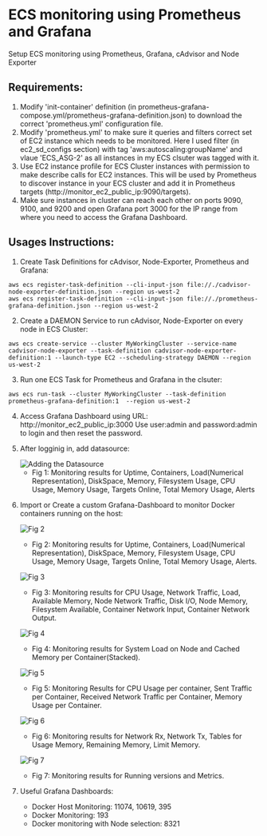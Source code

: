 # ECS monitoring using Prometheus and Grafana
Setup ECS monitoring using Prometheus, Grafana, cAdvisor and Node Exporter

## Requirements:

1. Modify 'init-container' definition (in prometheus-grafana-compose.yml/prometheus-grafana-definition.json) to download the correct 'prometheus.yml' configuration file.
2. Modify 'prometheus.yml' to make sure it queries and filters correct set of EC2 instance which needs to be monitored.
   Here I used filter (in ec2_sd_configs section) with tag 'aws:autoscaling:groupName' and vlaue 'ECS_ASG-2' as all instances in my ECS clsuter was tagged with it.
3. Use EC2 instance profile for ECS Cluster instances with permission to make describe calls for EC2 instances. This will be used by Prometheus to discover instance in your ECS cluster and add it in Prometheus targets  (http://monitor_ec2_public_ip:9090/targets).
4. Make sure instances in cluster can reach each other on ports 9090, 9100, and 9200 and open Grafana port 3000 for the IP range from where you need to access the Grafana Dashboard.

## Usages Instructions:

1. Create Task Definitions for cAdvisor, Node-Exporter, Prometheus and Grafana:

```
aws ecs register-task-definition --cli-input-json file://./cadvisor-node-exporter-definition.json --region us-west-2
aws ecs register-task-definition --cli-input-json file://./prometheus-grafana-definition.json --region us-west-2
```
  
2. Create a DAEMON Service to run cAdvisor, Node-Exporter on every node in ECS Cluster:

```
aws ecs create-service --cluster MyWorkingCluster --service-name cadvisor-node-exporter --task-definition cadvisor-node-exporter-definition:1 --launch-type EC2 --scheduling-strategy DAEMON --region us-west-2
```

3. Run one ECS Task for Prometheus and Grafana in the clsuter:

```
aws ecs run-task --cluster MyWorkingCluster --task-definition prometheus-grafana-definition:1  --region us-west-2
```

4. Access Grafana Dashboard using URL: http://monitor_ec2_public_ip:3000
   Use user:admin and password:admin to login and then reset the password.

5. After logginig in, add datasource:

   <img src="https://miro.medium.com/max/2732/0*I8R5h2bM0DpgaoVs" title="Adding the Datasource" alt="Adding the Datasource" />

   * Fig 1: Monitoring results for Uptime, Containers, Load(Numerical Representation), DiskSpace, Memory, Filesystem Usage, CPU Usage, Memory Usage, Targets Online, Total Memory Usage, Alerts


6. Import or Create a custom Grafana-Dashboard to monitor Docker containers running on the host:

   ![Fig 2](https://miro.medium.com/max/2732/0*W0yXIT_P-1Gc_sY4)

   * Fig 2: Monitoring results for Uptime, Containers, Load(Numerical Representation), DiskSpace, Memory, Filesystem Usage, CPU Usage, Memory Usage, Targets Online, Total Memory Usage, Alerts.

   ![Fig 3](https://miro.medium.com/max/2732/0*EO1JyVMHPkbFEYdk)

   * Fig 3: Monitoring results for CPU Usage, Network Traffic, Load, Available Memory, Node Network Traffic, Disk I/O, Node Memory, Filesystem Available, Container Network Input, Container Network Output.

   ![Fig 4](https://miro.medium.com/max/2732/0*HeRmOCOHeHeJkkBB)

   * Fig 4: Monitoring results for System Load on Node and Cached Memory per Container(Stacked).

   ![Fig 5](https://miro.medium.com/max/2732/0*Gmqz4PFyP5LjfRNn)

   * Fig 5: Monitoring Results for CPU Usage per container, Sent Traffic per Container, Received Network Traffic per Container, Memory Usage per Container.

   ![Fig 6](https://miro.medium.com/max/2724/0*WjYd0f9n53689GUl)

   * Fig 6: Monitoring results for Network Rx, Network Tx, Tables for Usage Memory, Remaining Memory, Limit Memory.

   ![Fig 7](https://miro.medium.com/max/2728/0*3jj0V42Ph67rZwFN)

   * Fig 7: Monitoring results for Running versions and Metrics.


7. Useful Grafana Dashboards:
   - Docker Host Monitoring: 11074, 10619, 395
   - Docker Monitoring: 193
   - Docker monitoring with Node selection: 8321
